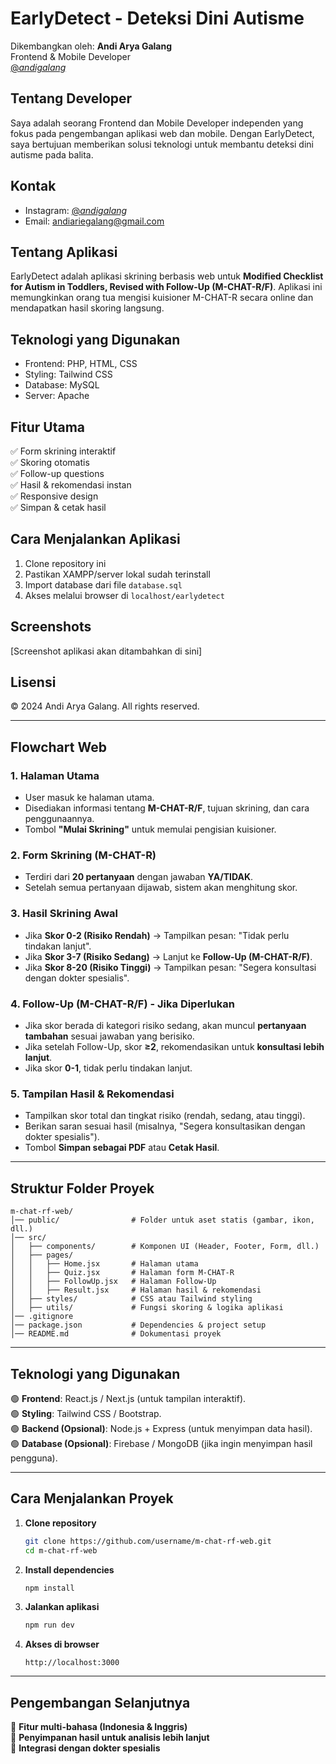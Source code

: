 # EarlyDetect - Deteksi Dini Autisme

Dikembangkan oleh:
**Andi Arya Galang**  
Frontend & Mobile Developer  
[@_andigalang_](https://instagram.com/_andigalang_)

## Tentang Developer
Saya adalah seorang Frontend dan Mobile Developer independen yang fokus pada pengembangan aplikasi web dan mobile. Dengan EarlyDetect, saya bertujuan memberikan solusi teknologi untuk membantu deteksi dini autisme pada balita.

## Kontak
- Instagram: [@_andigalang_](https://instagram.com/_andigalang_)
- Email: andiariegalang@gmail.com

## Tentang Aplikasi
EarlyDetect adalah aplikasi skrining berbasis web untuk **Modified Checklist for Autism in Toddlers, Revised with Follow-Up (M-CHAT-R/F)**. 
Aplikasi ini memungkinkan orang tua mengisi kuisioner M-CHAT-R secara online dan mendapatkan hasil skoring langsung.

## Teknologi yang Digunakan
- Frontend: PHP, HTML, CSS
- Styling: Tailwind CSS
- Database: MySQL
- Server: Apache

## Fitur Utama
✅ Form skrining interaktif  
✅ Skoring otomatis  
✅ Follow-up questions  
✅ Hasil & rekomendasi instan  
✅ Responsive design  
✅ Simpan & cetak hasil

## Cara Menjalankan Aplikasi
1. Clone repository ini
2. Pastikan XAMPP/server lokal sudah terinstall
3. Import database dari file `database.sql`
4. Akses melalui browser di `localhost/earlydetect`

## Screenshots
[Screenshot aplikasi akan ditambahkan di sini]

## Lisensi
© 2024 Andi Arya Galang. All rights reserved.

---

## Flowchart Web

### 1. Halaman Utama
- User masuk ke halaman utama.
- Disediakan informasi tentang **M-CHAT-R/F**, tujuan skrining, dan cara penggunaannya.
- Tombol **"Mulai Skrining"** untuk memulai pengisian kuisioner.

### 2. Form Skrining (M-CHAT-R)
- Terdiri dari **20 pertanyaan** dengan jawaban **YA/TIDAK**.
- Setelah semua pertanyaan dijawab, sistem akan menghitung skor.

### 3. Hasil Skrining Awal
- Jika **Skor 0-2 (Risiko Rendah)** → Tampilkan pesan: "Tidak perlu tindakan lanjut".
- Jika **Skor 3-7 (Risiko Sedang)** → Lanjut ke **Follow-Up (M-CHAT-R/F)**.
- Jika **Skor 8-20 (Risiko Tinggi)** → Tampilkan pesan: "Segera konsultasi dengan dokter spesialis".

### 4. Follow-Up (M-CHAT-R/F) - Jika Diperlukan
- Jika skor berada di kategori risiko sedang, akan muncul **pertanyaan tambahan** sesuai jawaban yang berisiko.
- Jika setelah Follow-Up, skor **≥2**, rekomendasikan untuk **konsultasi lebih lanjut**.
- Jika skor **0-1**, tidak perlu tindakan lanjut.

### 5. Tampilan Hasil & Rekomendasi
- Tampilkan skor total dan tingkat risiko (rendah, sedang, atau tinggi).
- Berikan saran sesuai hasil (misalnya, "Segera konsultasikan dengan dokter spesialis").
- Tombol **Simpan sebagai PDF** atau **Cetak Hasil**.

---

## Struktur Folder Proyek
```
m-chat-rf-web/
│── public/                # Folder untuk aset statis (gambar, ikon, dll.)
│── src/
│   ├── components/        # Komponen UI (Header, Footer, Form, dll.)
│   ├── pages/
│   │   ├── Home.jsx       # Halaman utama
│   │   ├── Quiz.jsx       # Halaman form M-CHAT-R
│   │   ├── FollowUp.jsx   # Halaman Follow-Up
│   │   ├── Result.jsx     # Halaman hasil & rekomendasi
│   ├── styles/            # CSS atau Tailwind styling
│   ├── utils/             # Fungsi skoring & logika aplikasi
│── .gitignore
│── package.json           # Dependencies & project setup
│── README.md              # Dokumentasi proyek
```

---

## Teknologi yang Digunakan
🟢 **Frontend**: React.js / Next.js (untuk tampilan interaktif).  
🟢 **Styling**: Tailwind CSS / Bootstrap.  
🟢 **Backend (Opsional)**: Node.js + Express (untuk menyimpan data hasil).  
🟢 **Database (Opsional)**: Firebase / MongoDB (jika ingin menyimpan hasil pengguna).  

---

## Cara Menjalankan Proyek
1. **Clone repository**
   ```bash
   git clone https://github.com/username/m-chat-rf-web.git
   cd m-chat-rf-web
   ```
2. **Install dependencies**
   ```bash
   npm install
   ```
3. **Jalankan aplikasi**
   ```bash
   npm run dev
   ```
4. **Akses di browser**
   ```plaintext
   http://localhost:3000
   ```

---

## Pengembangan Selanjutnya
🔹 **Fitur multi-bahasa (Indonesia & Inggris)**  
🔹 **Penyimpanan hasil untuk analisis lebih lanjut**  
🔹 **Integrasi dengan dokter spesialis**  

